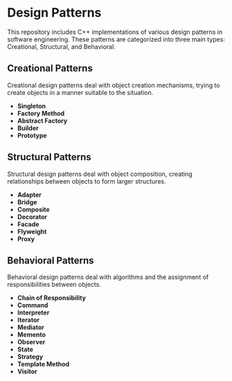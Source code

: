 # Design Patterns

This repository includes C++ implementations of various design patterns in software engineering. 
These patterns are categorized into three main types: Creational, Structural, and Behavioral.

## Creational Patterns 
Creational design patterns deal with object creation mechanisms, trying to create objects in a manner suitable to the situation.

- **Singleton**
- **Factory Method**
- **Abstract Factory**
- **Builder**
- **Prototype**

## Structural Patterns 
Structural design patterns deal with object composition, creating relationships between objects to form larger structures.

- **Adapter**
- **Bridge**
- **Composite**
- **Decorator**
- **Facade**
- **Flyweight**
- **Proxy**

## Behavioral Patterns
Behavioral design patterns deal with algorithms and the assignment of responsibilities between objects.

- **Chain of Responsibility**
- **Command**
- **Interpreter**
- **Iterator**
- **Mediator**
- **Memento**
- **Observer**
- **State**
- **Strategy**
- **Template Method**
- **Visitor**